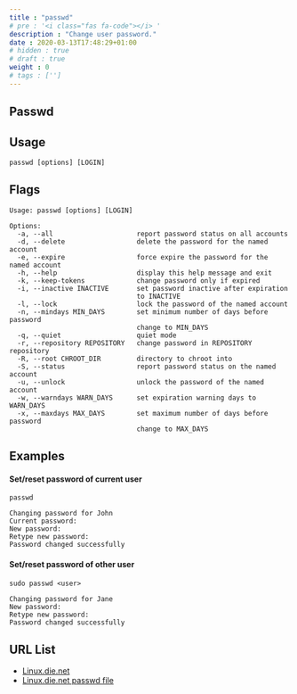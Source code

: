```yaml
---
title : "passwd"
# pre : '<i class="fas fa-code"></i> '
description : "Change user password."
date : 2020-03-13T17:48:29+01:00
# hidden : true
# draft : true
weight : 0
# tags : ['']
---
```


## Passwd

## Usage

```plain
passwd [options] [LOGIN]
```

## Flags

```plain
Usage: passwd [options] [LOGIN]

Options:
  -a, --all                     report password status on all accounts
  -d, --delete                  delete the password for the named account
  -e, --expire                  force expire the password for the named account
  -h, --help                    display this help message and exit
  -k, --keep-tokens             change password only if expired
  -i, --inactive INACTIVE       set password inactive after expiration
                                to INACTIVE
  -l, --lock                    lock the password of the named account
  -n, --mindays MIN_DAYS        set minimum number of days before password
                                change to MIN_DAYS
  -q, --quiet                   quiet mode
  -r, --repository REPOSITORY   change password in REPOSITORY repository
  -R, --root CHROOT_DIR         directory to chroot into
  -S, --status                  report password status on the named account
  -u, --unlock                  unlock the password of the named account
  -w, --warndays WARN_DAYS      set expiration warning days to WARN_DAYS
  -x, --maxdays MAX_DAYS        set maximum number of days before password
                                change to MAX_DAYS
```

## Examples

#### Set/reset password of current user

```plain
passwd

Changing password for John
Current password:
New password:
Retype new password:
Password changed successfully
```

#### Set/reset password of other user

```plain
sudo passwd <user>

Changing password for Jane
New password:
Retype new password:
Password changed successfully
```

## URL List

* [Linux.die.net](https://linux.die.net/man/1/passwd)
* [Linux.die.net passwd file](https://linux.die.net/man/5/passwd)
